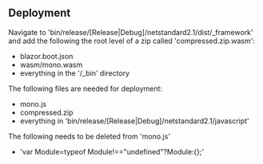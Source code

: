 ﻿## Deployment
Navigate to 'bin/release/[Release|Debug]/netstandard2.1/dist/_framework' and add the following the root level of a zip called 'compressed.zip.wasm':
* blazor.boot.json
* wasm/mono.wasm
* everything in the '/_bin' directory

The following files are needed for deployment:
* mono.js
* compressed.zip
* everything in 'bin/release/[Release|Debug]/netstandard2.1/javascript'

The following needs to be deleted from 'mono.js'
* 'var Module=typeof Module!=="undefined"?Module:{};'